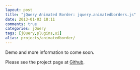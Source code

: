 ```yaml
---
layout: post
title: "jQuery Animated Border: jquery.animatedborders.js"
date: 2013-01-03 18:11
comments: true
categories: jQuery
tags: [jQuery,plugins,ui]
alias: projects/animatedborder/
---
```


Demo and more information to come soon.

Please see the project page at [Github][gh].

[gh]: https://github.com/there4/jquery-animatedborder
